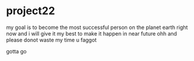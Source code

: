 # project22
my goal is to become the most successful person on the planet earth right now
and i will give it my best to make it happen in near future
ohh and please donot waste my time u faggot

gotta go
